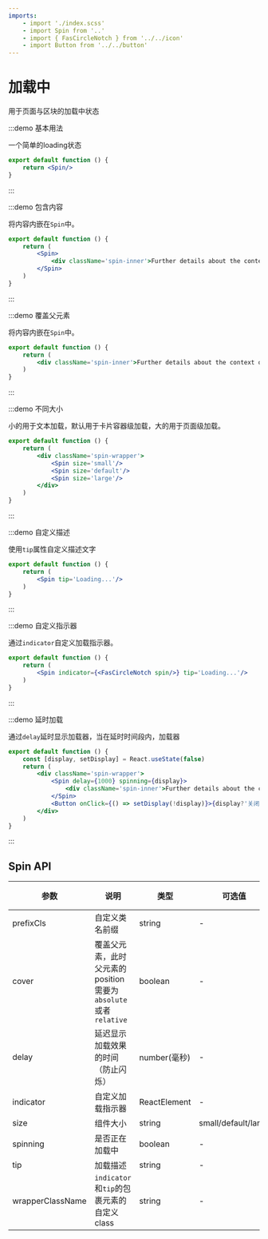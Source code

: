 ```yaml
---
imports:
    - import './index.scss'
    - import Spin from '..'
    - import { FasCircleNotch } from '../../icon'
    - import Button from '../../button'
---
```

# 加载中

用于页面与区块的加载中状态

:::demo 基本用法

一个简单的loading状态

```jsx
export default function () {
    return <Spin/>
}
```

:::

:::demo 包含内容

将内容内嵌在`Spin`中。

```jsx
export default function () {
    return (
        <Spin>
            <div className='spin-inner'>Further details about the context of this alert.</div>
        </Spin>
    )
}
```

:::

:::demo 覆盖父元素

将内容内嵌在`Spin`中。

```jsx
export default function () {
    return (
        <div className='spin-inner'>Further details about the context of this alert.<Spin cover/></div>
    )
}
```

:::

:::demo 不同大小

小的用于文本加载，默认用于卡片容器级加载，大的用于页面级加载。

```jsx
export default function () {
    return (
        <div className='spin-wrapper'>
            <Spin size='small'/>
            <Spin size='default'/>
            <Spin size='large'/>
        </div>
    )
}
```

:::

:::demo 自定义描述

使用`tip`属性自定义描述文字

```jsx
export default function () {
    return (
        <Spin tip='Loading...'/>
    )
}
```

:::

:::demo 自定义指示器

通过`indicator`自定义加载指示器。

```jsx
export default function () {
    return (
        <Spin indicator={<FasCircleNotch spin/>} tip='Loading...'/>
    )
}
```

:::

:::demo 延时加载

通过`delay`延时显示加载器，当在延时时间段内，加载器

```jsx
export default function () {
    const [display, setDisplay] = React.useState(false)
    return (
        <div className='spin-wrapper'>
            <Spin delay={1000} spinning={display}>
                <div className='spin-inner'>Further details about the context of this alert.</div>
            </Spin>
            <Button onClick={() => setDisplay(!display)}>{display?'关闭':'打开'}</Button>
        </div>
    )
}
```

:::

## Spin API

| 参数    | 说明        | 类型       | 可选值   | 默认值 |是否必填|
| ------- | -------- | --------- | ------------ | ------ |---|
| prefixCls | 自定义类名前缀            | string  | -  | -| false|
| cover|覆盖父元素，此时父元素的position需要为`absolute`或者`relative`|boolean|-|false|false|
| delay|延迟显示加载效果的时间（防止闪烁）|number(毫秒)|-|-|false|
| indicator|自定义加载指示器|ReactElement|-|-|false|
|size|组件大小|string|small/default/large|default|false|
|spinning|是否正在加载中|boolean|-|true|false|
|tip|加载描述|string|-|-|false|
|wrapperClassName|`indicator`和`tip`的包裹元素的自定义class|string|-|-|false|

